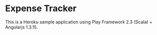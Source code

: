 # Expense Tracker

This is a Heroku sample application using Play Framework 2.3 (Scala) + Angularjs 1.3.15.